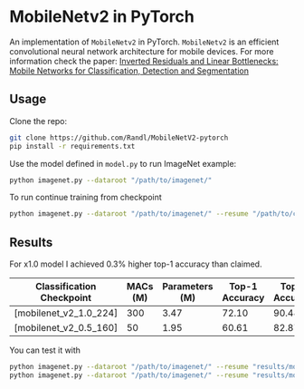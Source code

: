 # MobileNetv2 in PyTorch

An implementation of `MobileNetv2` in PyTorch. `MobileNetv2` is an efficient convolutional neural network architecture for mobile devices. For more information check the paper:
[Inverted Residuals and Linear Bottlenecks: Mobile Networks for Classification, Detection and Segmentation](https://arxiv.org/abs/1801.04381) 

## Usage

Clone the repo:
```bash
git clone https://github.com/Randl/MobileNetV2-pytorch
pip install -r requirements.txt
```

Use the model defined in `model.py` to run ImageNet example:
```bash
python imagenet.py --dataroot "/path/to/imagenet/"
```

To run continue training from checkpoint
```bash
python imagenet.py --dataroot "/path/to/imagenet/" --resume "/path/to/checkpoint/folder"
```
## Results

For x1.0 model I achieved 0.3% higher top-1 accuracy than claimed.
 
|Classification Checkpoint| MACs (M)   | Parameters (M)| Top-1 Accuracy| Top-5 Accuracy|  Claimed top-1|  Claimed top-5|
|-------------------------|------------|---------------|---------------|---------------|---------------|---------------|
|   [mobilenet_v2_1.0_224]|300         |3.47           |          72.10|          90.48|           71.8|           91.0|
|   [mobilenet_v2_0.5_160]|50          |1.95           |          60.61|          82.87|           61.0|           83.2|

You can test it with
```bash
python imagenet.py --dataroot "/path/to/imagenet/" --resume "results/mobilenet_v2_1.0_224/model_best.pth.tar" -e
python imagenet.py --dataroot "/path/to/imagenet/" --resume "results/mobilenet_v2_0.5_160/model_best.pth.tar" -e --scaling 0.5 --input-size 160
```
